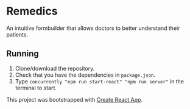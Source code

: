 # Remedics

An intuitive formbuilder that allows doctors to better understand their patients.

## Running

1. Clone/download the repository.
2. Check that you have the dependencies in `package.json`.
3. Type `concurrently "npm run start-react" "npm run server"` in the terminal to start.

This project was bootstrapped with [Create React App](https://github.com/facebook/create-react-app).